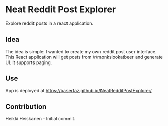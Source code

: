 # Neat Reddit Post Explorer
Explore reddit posts in a react application.

## Idea
The idea is simple: I wanted to create my own reddit post user interface. This React application will get posts from /r/monkslookatbeer and generate UI. It supports paging.

## Use
App is deployed at https://baserfaz.github.io/NeatRedditPostExplorer/

## Contribution
Heikki Heiskanen - Initial commit.
